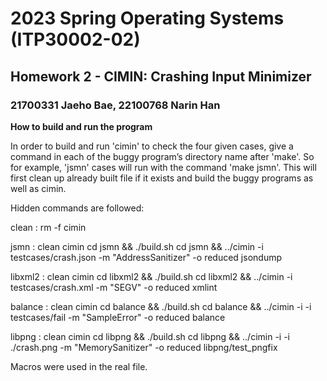 # 2023 Spring Operating Systems (ITP30002-02)
## Homework 2 - CIMIN: Crashing Input Minimizer
### 21700331 Jaeho Bae, 22100768 Narin Han

**How to build and run the program**

In order to build and run 'cimin' to check the four given cases, give a command in each of the buggy program’s directory name after 'make'. So for example, 'jsmn' cases will run with the command 'make jsmn'. This will first clean up already built file if it exists and build the buggy programs as well as cimin.

Hidden commands are followed:

clean : 
  rm -f cimin
  
jsmn : clean cimin
  cd jsmn && ./build.sh
  cd jsmn && ../cimin -i testcases/crash.json -m "AddressSanitizer" -o reduced jsondump   

libxml2 : clean cimin
  cd libxml2 && ./build.sh
  cd libxml2 && ../cimin -i testcases/crash.xml -m "SEGV" -o reduced xmlint    
  
balance : clean cimin
  cd balance && ./build.sh
  cd balance && ../cimin -i -i testcases/fail -m "SampleError" -o reduced balance   
  
libpng : clean cimin
  cd libpng && ./build.sh
  cd libpng && ../cimin -i -i ./crash.png -m "MemorySanitizer" -o reduced libpng/test_pngfix   

Macros were used in the real file.
